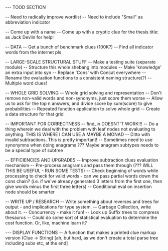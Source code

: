
--- TOOD SECTION

-- Need to radically improve wordlist
-- Need to include "Small" as abbreviation indicator

-- Come up with a name 
-- Come up with a cryptic clue for the thesis title: as Jack Devlin for help!

-- DATA
-- Get a bunch of benchmark clues (100K?)
-- Find all indicator words from the internet pls

-- LARGE-SCALE STRUCTURAL STUFF
-- Make a testing suite (separate module)
-- Structure this whole shebang into modules
-- Make 'knowledge' an extra input into syn
-- Replace 'Cons' with Concat everywhere
-- Rename the evaluation functions to a consistent naming structure(?)
-- Multiple word clues!

-- WHOLE GRID SOLVING
-- Whole grid solving and representation
-- Don't remove non-valid words and non-synonyms, just score them worse
-- Allow us to ask for the top n answers, and divide score by sum(score) to give probabilities
-- Repeated function application to solve whole grid
-- Create a data structure for that grid

-- IMPORTANT FOR CORRECTNESS
-- find_in DOESNT'T WORK!!!
-- Do a thing wherein we deal with the problem with leaf nodes not evaluating to anything. THIS IS WHERE I CAN USE A MAYBE A MONAD
-- Ditto with invalid subtractions. This is pretty important!
-- Sometimes need to use synonymns when doing anagrams ??? Maybe anagram subtypes needs to be a special type of subtree

-- EFFICIENCIES AND UPGRADES
-- Improve subtraction clues evaluation mechanism
-- Pre-process anagrams and pass them through (??? WILL THIS BE USEFUL - RUN SOME TESTS)
-- Check beginning of words while processing to check for valid words - can we pass partial words down the cons chain? (i.e. if we've already generated 3 letters from the first one, then give words minus the first three letters)
-- Conditional eval on insertion node should be smarter 

-- WRITE UP / RESEARCH
-- Write something about reverses and trees for output - and implications for type system.
-- Garbage Collection, write about it.
-- Concurrency - make it fun!
-- Look up Suffix trees to compress thesaurus
-- Could do some sort of statistical evaluation to determine the cost function. Or, like, machine learn it?

--- DISPLAY FUNCTIONS
-- A function that makes a printed clue markup version (Clue -> String) [ah, but hard, as we don't create a total parse tree including subs etc, at the end]
